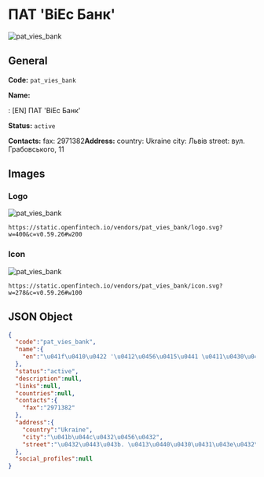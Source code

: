 
# ПАТ 'ВіЕс Банк' 
![pat_vies_bank](https://static.openfintech.io/vendors/pat_vies_bank/logo.svg?w=400&c=v0.59.26#w200)  

## General 
 
**Code:** `pat_vies_bank` 
 
**Name:** 
 
:	[EN] ПАТ 'ВіЕс Банк' 
 
**Status:** `active` 
 
**Contacts:** 
fax: 2971382**Address:** 
country: Ukraine 
city: Львів 
street: вул. Грабовського, 11 

## Images 

### Logo 
 
![pat_vies_bank](https://static.openfintech.io/vendors/pat_vies_bank/logo.svg?w=400&c=v0.59.26#w200)  

```
https://static.openfintech.io/vendors/pat_vies_bank/logo.svg?w=400&c=v0.59.26#w200
```  

### Icon 
 
![pat_vies_bank](https://static.openfintech.io/vendors/pat_vies_bank/icon.svg?w=278&c=v0.59.26#w100)  

```
https://static.openfintech.io/vendors/pat_vies_bank/icon.svg?w=278&c=v0.59.26#w100
```  

## JSON Object 

```json
{
  "code":"pat_vies_bank",
  "name":{
    "en":"\u041f\u0410\u0422 '\u0412\u0456\u0415\u0441 \u0411\u0430\u043d\u043a'"
  },
  "status":"active",
  "description":null,
  "links":null,
  "countries":null,
  "contacts":{
    "fax":"2971382"
  },
  "address":{
    "country":"Ukraine",
    "city":"\u041b\u044c\u0432\u0456\u0432",
    "street":"\u0432\u0443\u043b. \u0413\u0440\u0430\u0431\u043e\u0432\u0441\u044c\u043a\u043e\u0433\u043e, 11"
  },
  "social_profiles":null
}
```  
